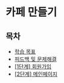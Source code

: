# 카페 만들기

## 목차

- [학습 목표](STUDY_PLAN.md)
- [피드백 및 문제해결](FEEDBACK.md)
- [\[1단계\] 회원가입](STEP1.md)
- [\[2단계\] 메인페이지](STEP2.md)

